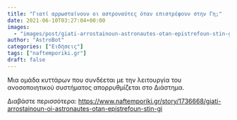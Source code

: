 ```yaml
---
title: "Γιατί αρρωσταίνουν οι αστροναύτες όταν επιστρέφουν στην Γη;"
date: 2021-06-10T03:27:04+00:00
images:
  - "images/post/giati-arrostainoun-astronautes-otan-epistrefoun-stin-gi.jpg"
author: "AstroBot"
categories: ["Ειδήσεις"]
tags: ["naftemporiki.gr"]
draft: false
---
```


Μια ομάδα κυττάρων που συνδέεται με την λειτουργία του ανοσοποιητικού συστήματος απορρυθμίζεται στο Διάστημα.

Διαβάστε περισσότερα: https://www.naftemporiki.gr/story/1736668/giati-arrostainoun-oi-astronautes-otan-epistrefoun-stin-gi
